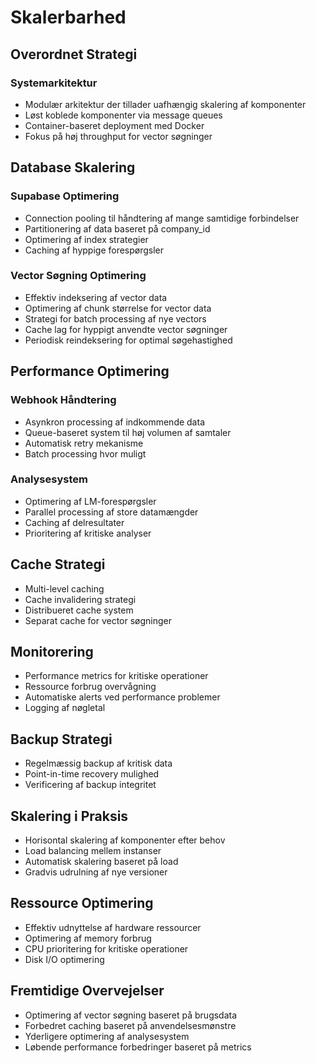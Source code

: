 # Skalerbarhed

## Overordnet Strategi

### Systemarkitektur
- Modulær arkitektur der tillader uafhængig skalering af komponenter
- Løst koblede komponenter via message queues
- Container-baseret deployment med Docker
- Fokus på høj throughput for vector søgninger

## Database Skalering

### Supabase Optimering
- Connection pooling til håndtering af mange samtidige forbindelser
- Partitionering af data baseret på company_id
- Optimering af index strategier
- Caching af hyppige forespørgsler

### Vector Søgning Optimering
- Effektiv indeksering af vector data
- Optimering af chunk størrelse for vector data
- Strategi for batch processing af nye vectors
- Cache lag for hyppigt anvendte vector søgninger
- Periodisk reindeksering for optimal søgehastighed

## Performance Optimering

### Webhook Håndtering
- Asynkron processing af indkommende data
- Queue-baseret system til høj volumen af samtaler
- Automatisk retry mekanisme
- Batch processing hvor muligt

### Analysesystem
- Optimering af LM-forespørgsler
- Parallel processing af store datamængder
- Caching af delresultater
- Prioritering af kritiske analyser

## Cache Strategi
- Multi-level caching
- Cache invalidering strategi
- Distribueret cache system
- Separat cache for vector søgninger

## Monitorering
- Performance metrics for kritiske operationer
- Ressource forbrug overvågning
- Automatiske alerts ved performance problemer
- Logging af nøgletal

## Backup Strategi
- Regelmæssig backup af kritisk data
- Point-in-time recovery mulighed
- Verificering af backup integritet

## Skalering i Praksis
- Horisontal skalering af komponenter efter behov
- Load balancing mellem instanser
- Automatisk skalering baseret på load
- Gradvis udrulning af nye versioner

## Ressource Optimering
- Effektiv udnyttelse af hardware ressourcer
- Optimering af memory forbrug
- CPU prioritering for kritiske operationer
- Disk I/O optimering

## Fremtidige Overvejelser
- Optimering af vector søgning baseret på brugsdata
- Forbedret caching baseret på anvendelsesmønstre
- Yderligere optimering af analysesystem
- Løbende performance forbedringer baseret på metrics